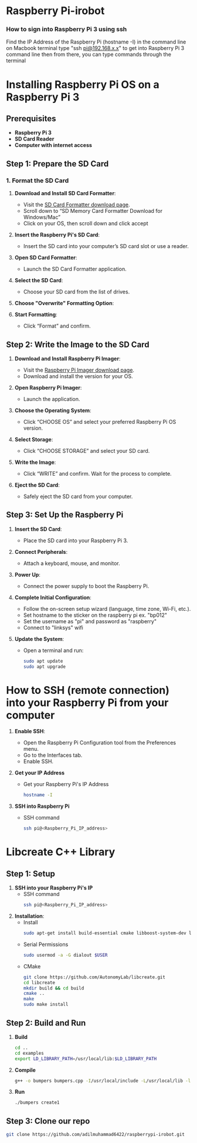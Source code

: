 # Raspberry Pi-irobot

### How to sign into Raspberry Pi 3 using ssh
Find the IP Address of the Raspberry Pi (hostname -I) in the command line
  on Macbook terminal type "ssh pi@192.168.x.x" to get into Raspberry Pi 3 command line
  then from there, you can type commands through the terminal

# Installing Raspberry Pi OS on a Raspberry Pi 3

## Prerequisites
- **Raspberry Pi 3**
- **SD Card Reader**
- **Computer with internet access**

## Step 1: Prepare the SD Card

### 1. Format the SD Card

1. **Download and Install SD Card Formatter**:
   - Visit the [SD Card Formatter download page](https://www.sdcard.org/downloads/formatter/).
   - Scroll down to “SD Memory Card Formatter Download for Windows/Mac”
   - Click on your OS, then scroll down and click accept

2. **Insert the Raspberry Pi's SD Card**:
   - Insert the SD card into your computer’s SD card slot or use a reader.

3. **Open SD Card Formatter**:
   - Launch the SD Card Formatter application.

4. **Select the SD Card**:
   - Choose your SD card from the list of drives.

5. **Choose "Overwrite" Formatting Option**:

6. **Start Formatting**:
   - Click “Format” and confirm.

## Step 2: Write the Image to the SD Card

1. **Download and Install Raspberry Pi Imager**:
   - Visit the [Raspberry Pi Imager download page](https://www.raspberrypi.com/software/).
   - Download and install the version for your OS.

2. **Open Raspberry Pi Imager**:
   - Launch the application.

3. **Choose the Operating System**:
   - Click “CHOOSE OS” and select your preferred Raspberry Pi OS version.

4. **Select Storage**:
   - Click “CHOOSE STORAGE” and select your SD card.

5. **Write the Image**:
   - Click “WRITE” and confirm. Wait for the process to complete.

6. **Eject the SD Card**:
   - Safely eject the SD card from your computer.

## Step 3: Set Up the Raspberry Pi

1. **Insert the SD Card**:
   - Place the SD card into your Raspberry Pi 3.

2. **Connect Peripherals**:
   - Attach a keyboard, mouse, and monitor.

3. **Power Up**:
   - Connect the power supply to boot the Raspberry Pi.

4. **Complete Initial Configuration**:
   - Follow the on-screen setup wizard (language, time zone, Wi-Fi, etc.).
   - Set hostname to the sticker on the raspberry pi ex. "bp012"
   - Set the username as "pi" and password as "raspberry"
   - Connect to "linksys" wifi

5. **Update the System**:
   - Open a terminal and run:
     ```sh
     sudo apt update
     sudo apt upgrade
     ```

# How to SSH (remote connection) into your Raspberry Pi from your computer
1. **Enable SSH**:
   - Open the Raspberry Pi Configuration tool from the Preferences menu.
   - Go to the Interfaces tab.
   - Enable SSH.
    
2. **Get your IP Address**
   - Get your Raspberry Pi's IP Address
     ```sh
     hostname -I
     ```

4. **SSH into Raspberry Pi**
   - SSH command
     ```sh
     ssh pi@<Raspberry_Pi_IP_address>
     ```

# Libcreate C++ Library
## Step 1: Setup

1. **SSH into your Raspberry Pi's IP**
   - SSH command
     ```sh
     ssh pi@<Raspberry_Pi_IP_address>
     ```
2. **Installation**:
   - Install
     ```sh
     sudo apt-get install build-essential cmake libboost-system-dev libboost-thread-dev
     ```
   - Serial Permissions
     ```sh
     sudo usermod -a -G dialout $USER
     ```
   - CMake
     ```sh
     git clone https://github.com/AutonomyLab/libcreate.git
     cd libcreate
     mkdir build && cd build
     cmake ..
     make
     sudo make install
     ```

## Step 2: Build and Run
1. **Build**
     ```sh
     cd ..
     cd examples
     export LD_LIBRARY_PATH=/usr/local/lib:$LD_LIBRARY_PATH
     ```
2. **Compile**
     ```sh
     g++ -o bumpers bumpers.cpp -I/usr/local/include -L/usr/local/lib -lcreate
     ```     
     
3. **Run**
   ```sh
   ./bumpers create1
   ```

## Step 3: Clone our repo
```sh
git clone https://github.com/adilmuhammad6422/raspberrypi-irobot.git
```
